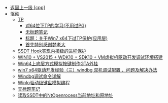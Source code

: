 - [返回上一级 [cpp]](语言/cpp/)
- [驱动](语言/cpp/驱动/)
  - [TP](语言/cpp/驱动/TP/)
    - [对64位下TP的学习(不用过PG)](语言/cpp/驱动/TP/对64位下TP的学习(不用过PG).md)
    - [无标题笔记](语言/cpp/驱动/TP/无标题笔记.md)
    - [标题：关于Win7 x64下过TP保护(应用层)](语言/cpp/驱动/TP/标题：关于Win7%20x64下过TP保护(应用层).md)
    - [首先特别感谢梦老大](语言/cpp/驱动/TP/首先特别感谢梦老大.md)
  - [SSDT Hook实现内核级的进程保护](语言/cpp/驱动/SSDT%20Hook实现内核级的进程保护.md)
  - [WIN10 + VS2015 + WDK10 + SDK10 + VM虚拟机驱动开发调试环境搭建](语言/cpp/驱动/WIN10%20+%20VS2015%20+%20WDK10%20+%20SDK10%20+%20VM虚拟机驱动开发调试环境搭建.md)
  - [Win64上底层方式模拟按键制作GTA外挂](语言/cpp/驱动/Win64上底层方式模拟按键制作GTA外挂.md)
  - [win7 x64驱动开发经验（三）windbg 双机调试配置 、问题及解决办法](语言/cpp/驱动/win7%20x64驱动开发经验（三）windbg%20双机调试配置%20、问题及解决办法.md)
  - [Windbg调试命令详解](语言/cpp/驱动/Windbg调试命令详解.md)
  - [WinIo驱动级键盘模拟编程](语言/cpp/驱动/WinIo驱动级键盘模拟编程.md)
  - [无标题笔记](语言/cpp/驱动/无标题笔记.md)
  - [读取SSDT中的NtOpenrocess当前地址和原地址](语言/cpp/驱动/读取SSDT中的NtOpenrocess当前地址和原地址.md)
